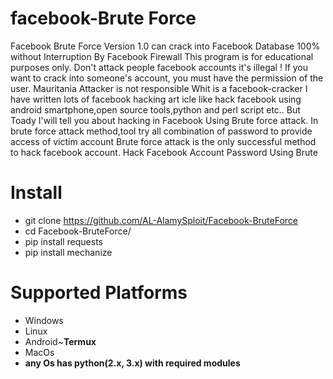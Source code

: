 # facebook-Brute Force

Facebook Brute Force Version 1.0 can crack into Facebook Database 100% without Interruption By Facebook Firewall
This program is for educational purposes only.
Don't attack people facebook accounts it's illegal !
If you want to crack into someone's account, you must have the permission of the user.
Mauritania Attacker is not responsible
Whit is a facebook-cracker
I have written lots of facebook hacking art icle like hack facebook using android smartphone,open source tools,python and perl script etc.. But Toady I'will tell you about hacking in Facebook Using Brute force attack.
In brute force attack method,tool try all combination of password to provide access of victim account Brute force attack is the only successful method to hack facebook account. Hack Facebook Account Password Using Brute

# Install

<ul>
<li>git clone <a href="https://github.com/AL-AlamySploit/Facebook-BruteForce">https://github.com/AL-AlamySploit/Facebook-BruteForce</a></li>
<li>cd Facebook-BruteForce/</li>
<li>pip install requests</li>
<li>pip install mechanize</li>
</ul>

# Supported Platforms
<ul class="contains-task-list">
<li> Windows</li>
<li> Linux</li>
<li> Android~<strong>Termux</strong></li>
<li> MacOs</li>
<li> <strong>any Os has python(2.x, 3.x) with required modules</strong></li>
</ul>

